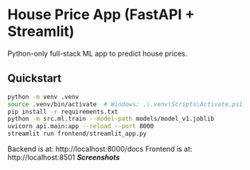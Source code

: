 # House Price App (FastAPI + Streamlit)
 Python-only full-stack ML app to predict house prices.
 ## Quickstart
 ```bash
 python -m venv .venv
source .venv/bin/activate  # Windows: .\.venv\Scripts\Activate.ps1
 pip install -r requirements.txt
 python -m src.ml.train --model-path models/model_v1.joblib
 uvicorn api.main:app --reload --port 8000
 streamlit run frontend/streamlit_app.py
```
Backend is at:  http://localhost:8000/docs
Frontend is at:  http://localhost:8501
***Screenshots***

